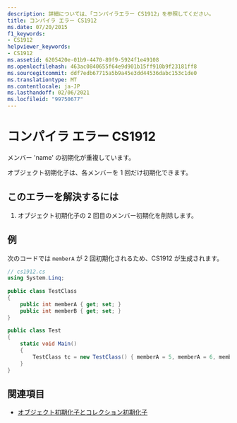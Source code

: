 ```yaml
---
description: 詳細については、「コンパイラエラー CS1912」を参照してください。
title: コンパイラ エラー CS1912
ms.date: 07/20/2015
f1_keywords:
- CS1912
helpviewer_keywords:
- CS1912
ms.assetid: 6205420e-01b9-4470-89f9-5924f1e49108
ms.openlocfilehash: 463ac0840655f64e9d901b15ff910b9f23181ff8
ms.sourcegitcommit: ddf7edb67715a5b9a45e3dd44536dabc153c1de0
ms.translationtype: MT
ms.contentlocale: ja-JP
ms.lasthandoff: 02/06/2021
ms.locfileid: "99750677"
---
```

# <a name="compiler-error-cs1912"></a>コンパイラ エラー CS1912

メンバー 'name' の初期化が重複しています。  
  
 オブジェクト初期化子は、各メンバーを 1 回だけ初期化できます。  
  
## <a name="to-correct-this-error"></a>このエラーを解決するには  
  
1. オブジェクト初期化子の 2 回目のメンバー初期化を削除します。  
  
## <a name="example"></a>例  

 次のコードでは `memberA` が 2 回初期化されるため、CS1912 が生成されます。  
  
```csharp  
// cs1912.cs  
using System.Linq;  
  
public class TestClass  
{  
    public int memberA { get; set; }  
    public int memberB { get; set; }  
}  
  
public class Test  
{  
    static void Main()  
    {  
        TestClass tc = new TestClass() { memberA = 5, memberA = 6, memberB = 2}; // CS1912  
    }  
}  
```  
  
## <a name="see-also"></a>関連項目

- [オブジェクト初期化子とコレクション初期化子](../programming-guide/classes-and-structs/object-and-collection-initializers.md)
